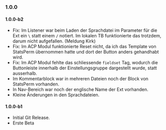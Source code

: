### 1.0.0

#### 1.0.0-b2
* Fix: Im Listener war beim Laden der Sprachdatei im Parameter für die Ext ein `\` statt einem `/` notiert. Im lokalen TB funktionierte das trotzdem, darum nicht aufgefallen. (Meldung Kirk)
* Fix: Im ACP Modul funktionierte Reset nicht, da ich das Template von StatsPerm übernommen hatte und dort der Button anders gehandhabt wird.
* Fix: Im ACP Modul fehlte das schliessende `fieldset` Tag, wodurch die Buttonleiste innerhalb der Einstellungsgruppe dargestellt wurde, statt ausserhalb.
* Im Kommentarblock war in mehreren Dateien noch der Block von StatsPerm vorhanden.
* In Nav-Bereich war noch der englische Name der Ext vorhanden.
* Kleine Änderungen in den Sprachdateien.

#### 1.0.0-b1
* Initial Git Release.
* Erste Beta
